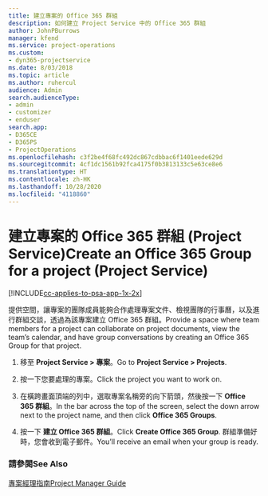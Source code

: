 ```yaml
---
title: 建立專案的 Office 365 群組
description: 如何建立 Project Service 中的 Office 365 群組
author: JohnPBurrows
manager: kfend
ms.service: project-operations
ms.custom:
- dyn365-projectservice
ms.date: 8/03/2018
ms.topic: article
ms.author: ruhercul
audience: Admin
search.audienceType:
- admin
- customizer
- enduser
search.app:
- D365CE
- D365PS
- ProjectOperations
ms.openlocfilehash: c3f2be4f68fc492dc867cdbbac6f1401eede629d
ms.sourcegitcommit: 4cf1dc1561b92fca4175f0b3813133c5e63ce8e6
ms.translationtype: HT
ms.contentlocale: zh-HK
ms.lasthandoff: 10/28/2020
ms.locfileid: "4118860"
---
```

# <a name="create-an-office-365-group-for-a-project-project-service"></a><span data-ttu-id="b5e44-103">建立專案的 Office 365 群組 (Project Service)</span><span class="sxs-lookup"><span data-stu-id="b5e44-103">Create an Office 365 Group for a project (Project Service)</span></span>

[!INCLUDE[cc-applies-to-psa-app-1x-2x](../includes/cc-applies-to-psa-app-1x-2x.md)]

<span data-ttu-id="b5e44-104">提供空間，讓專案的團隊成員能夠合作處理專案文件、檢視團隊的行事曆，以及進行群組交談，透過為該專案建立 Office 365 群組。</span><span class="sxs-lookup"><span data-stu-id="b5e44-104">Provide a space where team members for a project can collaborate on project documents, view the team’s calendar, and have group conversations by creating an Office 365 Group for that project.</span></span>  
  
1.  <span data-ttu-id="b5e44-105">移至 **Project Service > 專案**。</span><span class="sxs-lookup"><span data-stu-id="b5e44-105">Go to **Project Service > Projects**.</span></span>  
  
2.  <span data-ttu-id="b5e44-106">按一下您要處理的專案。</span><span class="sxs-lookup"><span data-stu-id="b5e44-106">Click the project you want to work on.</span></span>  
  
3.  <span data-ttu-id="b5e44-107">在橫跨畫面頂端的列中，選取專案名稱旁的向下箭頭，然後按一下 **Office 365 群組**。</span><span class="sxs-lookup"><span data-stu-id="b5e44-107">In the bar across the top of the screen, select the down arrow next to the project name, and then click **Office 365 Groups**.</span></span>  
  
4.  <span data-ttu-id="b5e44-108">按一下 **建立 Office 365 群組**。</span><span class="sxs-lookup"><span data-stu-id="b5e44-108">Click **Create Office 365 Group**.</span></span> <span data-ttu-id="b5e44-109">群組準備好時，您會收到電子郵件。</span><span class="sxs-lookup"><span data-stu-id="b5e44-109">You’ll receive an email when your group is ready.</span></span>  
  
### <a name="see-also"></a><span data-ttu-id="b5e44-110">請參閱</span><span class="sxs-lookup"><span data-stu-id="b5e44-110">See Also</span></span>  
 [<span data-ttu-id="b5e44-111">專案經理指南</span><span class="sxs-lookup"><span data-stu-id="b5e44-111">Project Manager Guide</span></span>](../psa/project-manager-guide.md)
